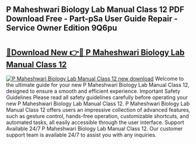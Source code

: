 ## P Maheshwari Biology Lab Manual Class 12 PDF Download Free - Part-pSa User Guide Repair - Service Owner Edition 9Q6pu

# <h2><a href="http://bc60184.oget.top/?id=P+Maheshwari+Biology+Lab+Manual+Class+12">🔗Download New 👉🔴 P Maheshwari Biology Lab Manual Class 12</a></h2>

[![P Maheshwari Biology Lab Manual Class 12 new download](https://i.imgur.com/5g1atiW.png)](http://bc60184.oget.top/?id=P+Maheshwari+Biology+Lab+Manual+Class+12)
Welcome to the ultimate guide for your new P Maheshwari Biology Lab Manual Class 12, designed to ensure a smooth and efficient experience. Important Safety Guidelines Please read all safety guidelines carefully before operating your new P Maheshwari Biology Lab Manual Class 12. P Maheshwari Biology Lab Manual Class 12 offers users an impressive collection of advanced features, such as gesture control, hands-free operation, customizable shortcuts, and automated tasks, all easily accessible through the user interface. Support Available 24/7 P Maheshwari Biology Lab Manual Class 12. Our customer support team is available 24/7 to assist you with any inquiries.
